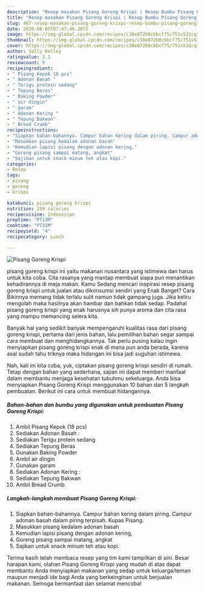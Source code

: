 ```yaml
---
description: "Resep masakan Pisang Goreng Krispi | Resep Bumbu Pisang Goreng Krispi Yang Paling Enak"
title: "Resep masakan Pisang Goreng Krispi | Resep Bumbu Pisang Goreng Krispi Yang Paling Enak"
slug: 467-resep-masakan-pisang-goreng-krispi-resep-bumbu-pisang-goreng-krispi-yang-paling-enak
date: 2020-08-05T07:47:46.307Z
image: https://img-global.cpcdn.com/recipes/c38e072b8cbbcf75/751x532cq70/pisang-goreng-krispi-foto-resep-utama.jpg
thumbnail: https://img-global.cpcdn.com/recipes/c38e072b8cbbcf75/751x532cq70/pisang-goreng-krispi-foto-resep-utama.jpg
cover: https://img-global.cpcdn.com/recipes/c38e072b8cbbcf75/751x532cq70/pisang-goreng-krispi-foto-resep-utama.jpg
author: Sally Kelley
ratingvalue: 3.1
reviewcount: 9
recipeingredient:
- " Pisang Kepok 18 pcs"
- " Adonan Basah "
- " Terigu protein sedang"
- " Tepung Beras"
- " Baking Powder"
- " air dingin"
- " garam"
- " Adonan Kering "
- " Tepung Bakwan"
- " Bread Crumb"
recipeinstructions:
- "Siapkan bahan-bahannya. Campur bahan kering dalam piring. Campur adonan basah dalam piring terpisah. Kupas Pisang."
- "Masukkan pisang kedalam adonan basah"
- "Kemudian lapisi pisang dengan adonan kering,"
- "Goreng pisang sampai matang, angkat"
- "Sajikan untuk snack minum teh atau kopi."
categories:
- Resep
tags:
- pisang
- goreng
- krispi

katakunci: pisang goreng krispi 
nutrition: 259 calories
recipecuisine: Indonesian
preptime: "PT13M"
cooktime: "PT31M"
recipeyield: "4"
recipecategory: Lunch

---
```



![Pisang Goreng Krispi](https://img-global.cpcdn.com/recipes/c38e072b8cbbcf75/751x532cq70/pisang-goreng-krispi-foto-resep-utama.jpg)


pisang goreng krispi ini yaitu makanan nusantara yang istimewa dan harus untuk kita coba. Cita rasanya yang mantap membuat siapa pun menantikan kehadirannya di meja makan.
Kamu Sedang mencari inspirasi resep pisang goreng krispi untuk jualan atau dikonsumsi sendiri yang Enak Banget? Cara Bikinnya memang tidak terlalu sulit namun tidak gampang juga. Jika keliru mengolah maka hasilnya akan hambar dan bahkan tidak sedap. Padahal pisang goreng krispi yang enak harusnya sih punya aroma dan cita rasa yang mampu memancing selera kita.



Banyak hal yang sedikit banyak mempengaruhi kualitas rasa dari pisang goreng krispi, pertama dari jenis bahan, lalu pemilihan bahan segar sampai cara membuat dan menghidangkannya. Tak perlu pusing kalau ingin menyiapkan pisang goreng krispi enak di mana pun anda berada, karena asal sudah tahu triknya maka hidangan ini bisa jadi suguhan istimewa.


Nah, kali ini kita coba, yuk, ciptakan pisang goreng krispi sendiri di rumah. Tetap dengan bahan yang sederhana, sajian ini dapat memberi manfaat dalam membantu menjaga kesehatan tubuhmu sekeluarga. Anda bisa menyiapkan Pisang Goreng Krispi menggunakan 10 bahan dan 5 langkah pembuatan. Berikut ini cara untuk membuat hidangannya.

<!--inarticleads1-->

##### Bahan-bahan dan bumbu yang digunakan untuk pembuatan Pisang Goreng Krispi:

1. Ambil  Pisang Kepok (18 pcs)
1. Sediakan  Adonan Basah :
1. Sediakan  Terigu protein sedang
1. Sediakan  Tepung Beras
1. Gunakan  Baking Powder
1. Ambil  air dingin
1. Gunakan  garam
1. Sediakan  Adonan Kering :
1. Sediakan  Tepung Bakwan
1. Ambil  Bread Crumb




<!--inarticleads2-->

##### Langkah-langkah membuat Pisang Goreng Krispi:

1. Siapkan bahan-bahannya. Campur bahan kering dalam piring. Campur adonan basah dalam piring terpisah. Kupas Pisang.
1. Masukkan pisang kedalam adonan basah
1. Kemudian lapisi pisang dengan adonan kering,
1. Goreng pisang sampai matang, angkat
1. Sajikan untuk snack minum teh atau kopi.




Terima kasih telah membaca resep yang tim kami tampilkan di sini. Besar harapan kami, olahan Pisang Goreng Krispi yang mudah di atas dapat membantu Anda menyiapkan makanan yang sedap untuk keluarga/teman maupun menjadi ide bagi Anda yang berkeinginan untuk berjualan makanan. Semoga bermanfaat dan selamat mencoba!
